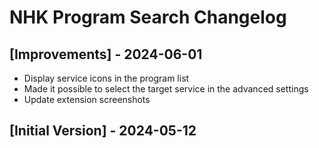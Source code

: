 # NHK Program Search Changelog

## [Improvements] - 2024-06-01

- Display service icons in the program list
- Made it possible to select the target service in the advanced settings
- Update extension screenshots

## [Initial Version] - 2024-05-12
